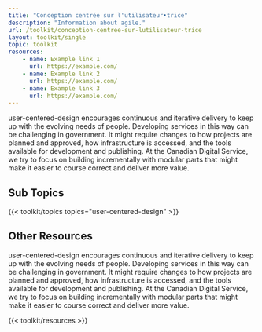 ```yaml
---
title: "Conception centrée sur l'utilisateur•trice"
description: "Information about agile."
url: /toolkit/conception-centree-sur-lutilisateur-trice
layout: toolkit/single
topic: toolkit
resources:
    - name: Example link 1
      url: https://example.com/
    - name: Example link 2
      url: https://example.com/
    - name: Example link 3
      url: https://example.com/
--- 
```


user-centered-design encourages continuous and iterative delivery to keep up with the evolving needs of people. Developing services in this way can be challenging in government. It might require changes to how projects are planned and approved, how infrastructure is accessed, and the tools available for development and publishing. At the Canadian Digital Service, we try to focus on building incrementally with modular parts that might make it easier to course correct and deliver more value.

## Sub Topics
{{< toolkit/topics topics="user-centered-design" >}}

## Other Resources
user-centered-design encourages continuous and iterative delivery to keep up with the evolving needs of people. Developing services in this way can be challenging in government. It might require changes to how projects are planned and approved, how infrastructure is accessed, and the tools available for development and publishing. At the Canadian Digital Service, we try to focus on building incrementally with modular parts that might make it easier to course correct and deliver more value.

{{< toolkit/resources >}}